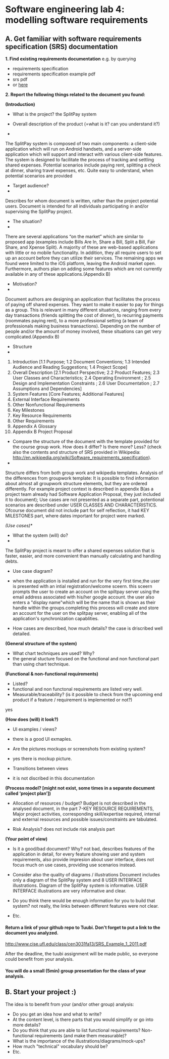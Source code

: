 # Software engineering lab 4: modelling software requirements

## A. Get familiar with software requirements specification (SRS) documentation

**1. Find existing requirements documentation** e.g. by querying
 * requirements specification
 * requirements specification example pdf
 * srs pdf
 * or [here](https://gist.github.com/OAlm/f1d18c17687ba28d4b5b)

**2. Report the following things related to the document you found:**
 
**(Introduction)**
* What is the project?
the SplitPay system

* Overall description of the product (=what is it? can you understand it?)
* 
The SplitPay system is composed of two main components: a client-side application which will
run on Android handsets, and a server-side application which will support and interact with
various client-side features. The system is designed to facilitate the process of tracking and
settling shared expenses. Potential scenarios include paying rent, splitting a check at dinner,
sharing travel expenses, etc.
Quite easy to understand, when potential scenarios are provided

* Target audience?
* 
Describes for whom document is written, rather than the project potential users. Document is intended for all individuals participating in and/or supervising the SplitPay
project.

* The situation?
* 
There are several applications “on the market” which are similar to proposed app (examples include
Bills Are In, Share a Bill, Split a Bill, Fair Share, and Xpense Split). A majority of these are web-based
applications with little or no mobile functionality. In addition, they all require users to set up an account
before they can utilize their services. The remaining apps we found were limited to the iOS platform,
leaving the Android market open. Furthermore, authors plan on adding some features which are not
currently available in any of these applications.(Appendix B)

* Motivation?
* 
Document authors are designing an application that facilitates the process of paying off shared expenses. They want to make it easier to pay for things as a group. This is relevant in many different
situations, ranging from every day transactions (friends splitting the cost of dinner), to recurring
payments (roommates paying rent), to a more professional setting (a team of professionals making
business transactions). Depending on the number of people and/or the amount of money involved,
these situations can get very complicated.(Appendix B)

* Structure
* 
1. Introduction [1.1 Purpose; 1.2 Document Conventions; 1.3 Intended Audience and Reading Suggestions; 1.4 Project Scope]
2. Overall Description [2.1 Product Perspective; 2.2 Product Features; 2.3 User Classes and Characteristics; 2.4 Operating Environment ; 2.5 Design and Implementation Constraints ; 2.6 User Documentation ; 2.7 Assumptions and Dependencies]
3. System Features [Core Features; Additional Features]
4. External Interface Requirements
5. Other Nonfunctional Requirements
6. Key Milestones
7. Key Resource Requirements
8. Other Requirements
9. Appendix A Glossary
10. Appendix B Project Proposal


* Compare the structure of the document with the template provided for the course group work. How does it differ? Is there more? Less? (check also the contents and structure of SRS provided in Wikipedia: 	http://en.wikipedia.org/wiki/Software_requirements_specification). 
* 
Structure differs from both group work  and wikipedia templates.
Analysis of the differences from groupwork template: 
It is possible to find information about almost all groupwork structure elements, but they are ordered differently. For example project context is described in appendix B(as a project team already had Software Application Proposal, they just included it to document); Use cases are not presented as a separate part, potentional scenarios are described under USER CLASSES AND CHARACTERISTICS.
Ofcourse document did not include part for self reflection, it had KEY MILESTONES part, where dates important for project were marked.

*(Use cases)**
* What the system (will) do?
* 
 The SplitPay project is meant to offer a shared expenses solution that is faster, easier, and more
convenient than manually calculating and handling debts.

* Use case diagram?
* 
     when the application is installed and run for the very first time,the user is presented with an intial registration/welcome sceern. this sceern prompts the user to create an account on the spiltpay server using the email address associated with his/her google account. the user also enters a "display name"which will be the name that is shown as their handle within the groups.completing this process will create and store an account for the user on the splitpay server, enabling all of the application's synchronization capablities.

* How cases are described, how much details?
   the case is driscribed well detailed.

**(General structure of the system)**

* What chart techniques are used? Why?
* 
  the general stucture focused on the functional and non functional part than using chart technique.

**(Functional & non-functional requirements)**

* Listed?
* 
  functional and non functonal requirements are listed very well.
* Measurable/traceability? (is it possible to check from the upcoming end product if a feature / requirement is implemented or not?)
   
yes      

**(How does (will) it look?)**

* UI examples / views?
* 
     there is a good UI exmaples.
* Are the pictures mockups or screenshots from existing system?
* 
  yes there is mockup picture. 

* Transitions between views
* 
   it is not discribed in this documentation

**(Process model? [might not exist, some times in a separate document called ‘project plan’])**
* Allocation of resources / budget?
Budget is not described in the analysed document, in the part 7-KEY RESOURCE REQUIREMENTS, Major project activities, corresponding skill/expertise required, internal and external resources and possible issues/constraints are tabulated. 

* Risk Analysis?
does not include risk analysis part 

**(Your point of view)**
* Is it a good/bad document? Why?
not bad, describes features of the application in detail, for every feature showing user and system requirements, also provide impresion about user interface, does not focus much on use cases, providing use scenarios instead.  

* Consider also the quality of diagrams / illustrations
Document includes only a diagram of the SplitPay system and 8 USER INTERFACE illustrations.
Diagram of the SplitPay system is informative.
USER INTERFACE illustrations are very informative and clear.

* Do you think there would be enough information for you to build that system?
not really, the links between different features were not clear.


* Etc.

#### Return a link of your github repo to Tuubi. Don't forget to put a link to the document you analyzed. 
http://www.cise.ufl.edu/class/cen3031fa13/SRS_Example_1_2011.pdf

After the deadline, the tuubi assignment will be made public, so everyone could benefit from your analysis.

#### You will do a small (5min) group presentation for the class of your analysis.

## B. Start your project :)

The idea is to benefit from your (and/or other group) analysis:
* Do you get an idea how and what to write?
* At the content level, is there parts that you would simplify or go into more details?
* Do you think that you are able to list functional requirements? Non-functional requirements (and make them measurable)?
* What is the importance of the illustrations/diagrams/mock-ups?
* How much "technical" vocabulary should be?
* Etc.
